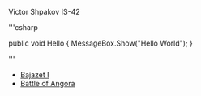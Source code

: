 Victor Shpakov IS-42

'''csharp

public void Hello
{
	MessageBox.Show("Hello World");
}

'''

* [Bajazet I](https://en.wikipedia.org/wiki/Bayezid_I)
* [Battle of Angora](https://en.wikipedia.org/wiki/Battle_of_Ankara)
